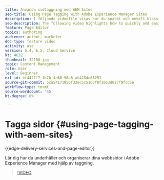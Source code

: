 ```yaml
---
title: Använda sidtaggning med AEM Sites
seo-title: Using Page Tagging with Adobe Experience Manager Sites
description: I följande videofilm visas hur du snabbt och enkelt klassificerar innehåll på en webbplats i Adobe Experience Manager med hjälp av sidtaggar.
seo-description: The following video highlights how to quickly and easily classify content within a website in Adobe Experience Manager using page tags.
feature: Page Editor
topics: authoring
audience: author, marketer
doc-type: feature video
activity: use
version: 6.4, 6.5, Cloud Service
kt: 4632
thumbnail: 32150.jpg
topic: Content Management
role: User
level: Beginner
exl-id: bf4427f7-1b7b-4e60-90a8-ab428dc65251
source-git-commit: bca54171856f32ec5c5165f8f1663d027f9fcd5e
workflow-type: tm+mt
source-wordcount: '45'
ht-degree: 0%

---
```


# Tagga sidor {#using-page-tagging-with-aem-sites}

{{edge-delivery-services-and-page-editor}}

Lär dig hur du underhåller och organiserar dina webbsidor i Adobe Experience Manager med hjälp av taggning.

>[!VIDEO](https://video.tv.adobe.com/v/32150?quality=12&learn=on)
